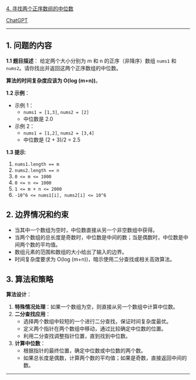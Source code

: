 [4. 寻找两个正序数组的中位数](https://leetcode.cn/problems/median-of-two-sorted-arrays)

[ChatGPT](https://chat.openai.com/g/g-GsMNEr76r-c-master)

---

## 1. 问题的内容
**1.1 题目描述**：
给定两个大小分别为 m 和 n 的正序（非降序）数组 `nums1` 和 `nums2`。请你找出并返回这两个正序数组的中位数。

**算法的时间复杂度应该为 O(log (m+n))**。

**1.2 示例**：
- 示例 1：
  - `nums1 = [1,3]`, `nums2 = [2]`
  - 中位数是 2.0
- 示例 2：
  - `nums1 = [1,2]`, `nums2 = [3,4]`
  - 中位数是 (2 + 3)/2 = 2.5

**1.3 提示**:
1. `nums1.length == m`
2. `nums2.length == n`
3. `0 <= m <= 1000`
4. `0 <= n <= 1000`
5. `1 <= m + n <= 2000`
6. `-10^6 <= nums1[i], nums2[i] <= 10^6`

## 2. 边界情况和约束
- 当其中一个数组为空时，中位数直接从另一个非空数组中获得。
- 当两个数组的总长度是奇数时，中位数是中间的数；当是偶数时，中位数是中间两个数的平均值。
- 数组元素的范围和数组的大小给出了输入的边界。
- 时间复杂度要求为 O(log (m+n))，暗示使用二分查找或相关高效算法。


## 3. 算法和策略
**算法设计**：

1. **特殊情况处理**：如果一个数组为空，则直接从另一个数组中计算中位数。
2. **二分查找应用**：
   - 选择两个数组中较短的一个进行二分查找，保证时间复杂度最优。
   - 定义两个指针在两个数组中移动，通过比较确定中位数的位置。
   - 利用二分查找调整指针位置，直到找到中位数。
3. **计算中位数**：
   - 根据指针的最终位置，确定中位数或中位数的两个数。
   - 如果总长度是偶数，计算两个数的平均值；如果是奇数，直接返回中间的数。

---
